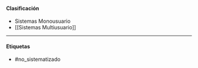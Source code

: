 #### Clasificación
- Sistemas Monousuario
- [[Sistemas Multiusuario]]
***
#### Etiquetas
- #no_sistematizado 